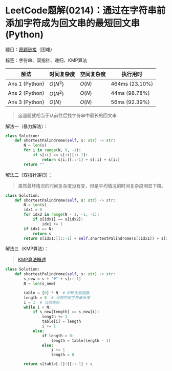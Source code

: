 # LeetCode题解(0214)：通过在字符串前添加字符成为回文串的最短回文串(Python)

题目：[原题链接](https://leetcode-cn.com/problems/shortest-palindrome/)（困难）

标签：字符串、双指针、递归、KMP算法

| 解法           | 时间复杂度 | 空间复杂度 | 执行用时       |
| -------------- | ---------- | ---------- | -------------- |
| Ans 1 (Python) | $O(N^2)$   | $O(N)$     | 464ms (23.10%) |
| Ans 2 (Python) | $O(N^2)$   | $O(N)$     | 44ms (98.78%)  |
| Ans 3 (Python) | $O(N)$     | $O(N)$     | 56ms (92.39%)  |

>  这道题就相当于从前往后找字符串中最长的回文串

解法一（暴力解法）：

```python
class Solution:
    def shortestPalindrome(self, s: str) -> str:
        N = len(s)
        for i in range(N, 0, -1):
            if s[:i] == s[:i][::-1]:
                return s[i:][::-1] + s[:i] + s[i:]
        return ""
```

解法二（双指针递归）：

> 虽然最坏情况的时间复杂度没有变，但是平均情况的时间复杂度明显下降。

```python
class Solution:
    def shortestPalindrome(self, s: str) -> str:
        N = len(s)
        idx1 = 0
        for idx2 in range(N - 1, -1, -1):
            if s[idx1] == s[idx2]:
                idx1 += 1
        if idx1 == N:
            return s
        return s[idx1:][::-1] + self.shortestPalindrome(s[:idx1]) + s[idx1:]
```

解法三（KMP算法）：

> [KMP算法概述](https://leetcode-cn.com/problems/shortest-palindrome/solution/zui-duan-hui-wen-chuan-by-leetcode/)

```python
class Solution:
    def shortestPalindrome(self, s: str) -> str:
        s_new = s + "#" + s[::-1]
        N = len(s_new)

        table = [0] * N  # KMP失败函数
        length = 0  # 当前匹配字符串长度
        i = 1  # 当前坐标
        while i < N:
            if s_new[length] == s_new[i]:
                length += 1
                table[i] = length
                i += 1
            else:
                if length > 0:
                    length = table[length - 1]
                else:
                    i += 1
                    length = 0

        return s[table[-1]:][::-1] + s
```